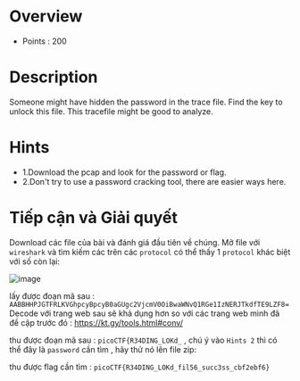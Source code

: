 # Overview #
* Points : 200

# Description #
Someone might have hidden the password in the trace file.
Find the key to unlock this file. This tracefile might be good to analyze.

# Hints #
* 1.Download the pcap and look for the password or flag.
* 2.Don't try to use a password cracking tool, there are easier ways here.

# Tiếp cận và Giải quyết #
Download các file của bài và đánh giá đầu tiên về chúng.
Mở file với `wireshark` và tìm kiếm các trên các `protocol` có thể thấy 1 `protocol` khác biệt với số còn lại:

![image](https://user-images.githubusercontent.com/126185640/229847064-caa497f0-9142-4225-bfa8-8c04ab3d87e9.png)

lấy được đoạn mã sau : `AABBHHPJGTFRLKVGhpcyBpcyB0aGUgc2VjcmV0OiBwaWNvQ1RGe1IzNERJTkdfTE9LZF8=`
Decode với trang web sau sẽ khả dụng hơn so với các trang web mình đã đề cập trước đó : https://kt.gy/tools.html#conv/

thu được đoạn mã sau : `picoCTF{R34DING_LOKd_` , chú ý vào `Hints 2` thì có thể đây là `password` cần tìm , hãy thử nó lên file zip:

thu được flag cần tìm : `picoCTF{R34DING_LOKd_fil56_succ3ss_cbf2ebf6}` 






